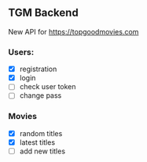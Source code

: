 ## TGM Backend

New API for https://topgoodmovies.com

### Users:
- [x] registration
- [x] login
- [ ] check user token
- [ ] change pass

### Movies
- [x] random titles
- [x] latest titles
- [ ] add new titles